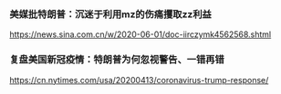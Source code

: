 ### 美媒批特朗普：沉迷于利用mz的伤痛攫取zz利益
https://news.sina.com.cn/w/2020-06-01/doc-iirczymk4562568.shtml

### 复盘美国新冠疫情：特朗普为何忽视警告、一错再错
https://cn.nytimes.com/usa/20200413/coronavirus-trump-response/
